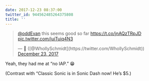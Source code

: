 ```yaml
---
date: 2017-12-23 08:37:00
twitter_id: 944562485264375808
title: ''
---
```


<blockquote class="twitter-tweet"><p lang="en" dir="ltr"><a href="https://twitter.com/oddEvan?ref_src=twsrc%5Etfw">@oddEvan</a> this seems good so far <a href="https://t.co/jnAQzTRpJD">https://t.co/jnAQzTRpJD</a> <a href="https://t.co/juiTuiq4N3">pic.twitter.com/juiTuiq4N3</a></p>&mdash; 🤧 ([@WhollySchmidt](https://twitter.com/WhollySchmidt)) <a href="https://twitter.com/WhollySchmidt/status/944413928846741504?ref_src=twsrc%5Etfw">December 23, 2017</a></blockquote>
<script async src="https://platform.twitter.com/widgets.js" charset="utf-8"></script>

Yeah, they had me at “no IAP.” 😁

(Contrast with “Classic Sonic is in Sonic Dash now! He’s $5.)
